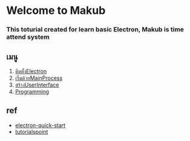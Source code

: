 # Welcome to Makub 
### This toturial created for learn basic Electron, Makub is time attend system

## เมนู

1) [ติดตั้งElectron](./docs/1_install.md)
2) [เริ่มด้วยMainProcess](./docs/2_start_main_process.md)
3) [สร้างUserInterface](./docs/3_render_process.md)
4) [Programming](./docs/4_programming.md)

## ref

- [electron-quick-start](https://electronjs.org/docs/tutorial/quick-start)
- [tutorialspoint](https://www.tutorialspoint.com/electron/)